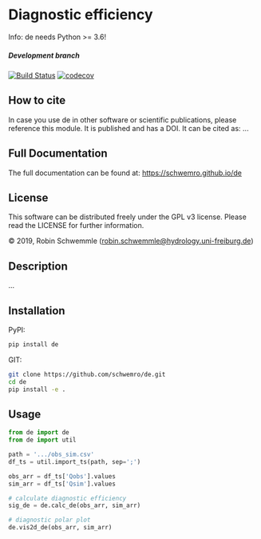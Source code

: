# Diagnostic efficiency

Info: de needs Python >= 3.6!

##### Development branch
[![Build Status](https://travis-ci.com/schwemro/de.svg?token=xpMVcD4f5rphE6dVCxpb&branch=master)](https://travis-ci.com/schwemro/de)
[![codecov](https://codecov.io/gh/schwemro/de/branch/master/graph/badge.svg)](https://codecov.io/gh/schwemro/de)

## How to cite

In case you use de in other software or scientific publications,
please reference this module. It is published and has a DOI. It can be cited
as:
    ...

## Full Documentation

The full documentation can be found at: https://schwemro.github.io/de

## License
This software can be distributed freely under the GPL v3 license. Please read the LICENSE for further information.

© 2019, Robin Schwemmle (<robin.schwemmle@hydrology.uni-freiburg.de>)

## Description

...

## Installation
PyPI:

```bash
pip install de
```


GIT:

```bash
git clone https://github.com/schwemro/de.git
cd de
pip install -e .
```

## Usage

```python
from de import de
from de import util

path = '.../obs_sim.csv'
df_ts = util.import_ts(path, sep=';')

obs_arr = df_ts['Qobs'].values
sim_arr = df_ts['Qsim'].values

# calculate diagnostic efficiency
sig_de = de.calc_de(obs_arr, sim_arr)

# diagnostic polar plot
de.vis2d_de(obs_arr, sim_arr)
```
